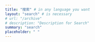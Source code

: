 ```yaml
---
title: "搜索" # in any language you want
layout: "search" # is necessary
# url: "/archive"
# description: "Description for Search"
summary: "search"
placeholder: " "
---
```

